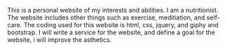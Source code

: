 This is a personal website of my interests and abilities. I am a nutritionist. The website includes other things such as exercise, meditiation, and self-care. The coding used for this website is html, css, jquery, and giphy and bootstrap. I will write a service for the website, and define a goal for the website, i will improve the asthetics.
